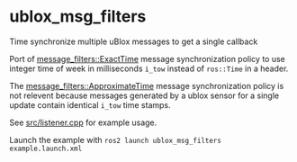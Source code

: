 # ublox_msg_filters

Time synchronize multiple uBlox messages to get a single callback

Port of [message_filters::ExactTime](http://wiki.ros.org/message_filters#ExactTime_Policy) message synchronization policy to use integer time of week in milliseconds `i_tow` instead of `ros::Time` in a header.

The [message_filters::ApproximateTime](http://wiki.ros.org/message_filters#ApproximateTime_Policy) message synchronization policy is not relevent because messages generated by a ublox sensor for a single update contain identical `i_tow` time stamps.

See [src/listener.cpp](src/listener.cpp) for example usage.

Launch the example with `ros2 launch ublox_msg_filters example.launch.xml`
